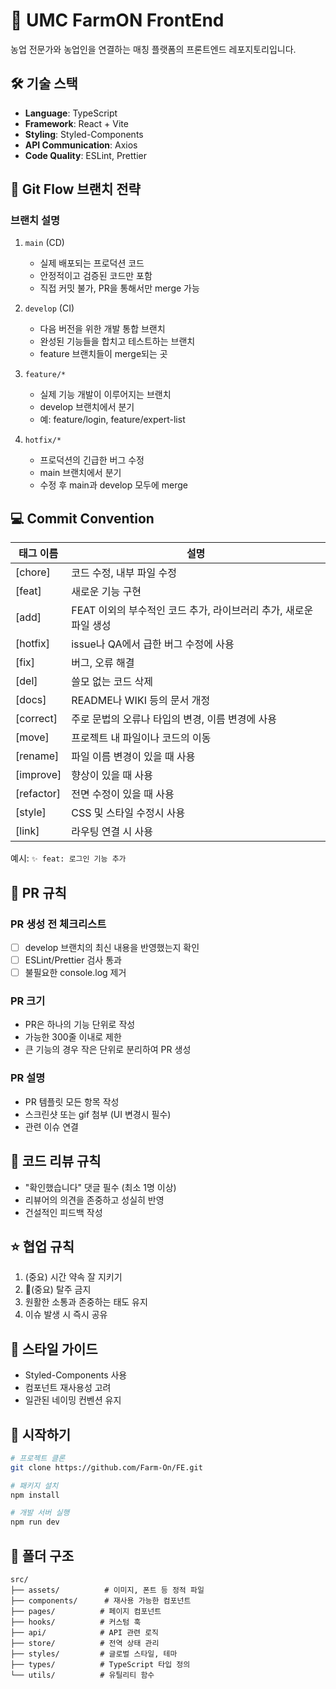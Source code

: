 # 🌱 UMC FarmON FrontEnd

농업 전문가와 농업인을 연결하는 매칭 플랫폼의 프론트엔드 레포지토리입니다.

## 🛠 기술 스택

- **Language**: TypeScript
- **Framework**: React + Vite
- **Styling**: Styled-Components
- **API Communication**: Axios
- **Code Quality**: ESLint, Prettier

## 📌 Git Flow 브랜치 전략

### 브랜치 설명
1. `main` (CD)
   - 실제 배포되는 프로덕션 코드
   - 안정적이고 검증된 코드만 포함
   - 직접 커밋 불가, PR을 통해서만 merge 가능

2. `develop` (CI)
   - 다음 버전을 위한 개발 통합 브랜치
   - 완성된 기능들을 합치고 테스트하는 브랜치
   - feature 브랜치들이 merge되는 곳

3. `feature/*`
   - 실제 기능 개발이 이루어지는 브랜치
   - develop 브랜치에서 분기
   - 예: feature/login, feature/expert-list

4. `hotfix/*`
   - 프로덕션의 긴급한 버그 수정
   - main 브랜치에서 분기
   - 수정 후 main과 develop 모두에 merge

## 💻 Commit Convention

| 태그 이름 | 설명 |
|----------|------|
| [chore] | 코드 수정, 내부 파일 수정 |
| [feat] | 새로운 기능 구현 |
| [add] | FEAT 이외의 부수적인 코드 추가, 라이브러리 추가, 새로운 파일 생성 |
| [hotfix] | issue나 QA에서 급한 버그 수정에 사용 |
| [fix] | 버그, 오류 해결 |
| [del] | 쓸모 없는 코드 삭제 |
| [docs] | README나 WIKI 등의 문서 개정 |
| [correct] | 주로 문법의 오류나 타입의 변경, 이름 변경에 사용 |
| [move] | 프로젝트 내 파일이나 코드의 이동 |
| [rename] | 파일 이름 변경이 있을 때 사용 |
| [improve] | 향상이 있을 때 사용 |
| [refactor] | 전면 수정이 있을 때 사용 |
| [style] | CSS 및 스타일 수정시 사용 |
| [link] | 라우팅 연결 시 사용 |

예시: `✨ feat: 로그인 기능 추가`

## 🤝 PR 규칙

### PR 생성 전 체크리스트
- [ ] develop 브랜치의 최신 내용을 반영했는지 확인
- [ ] ESLint/Prettier 검사 통과
- [ ] 불필요한 console.log 제거

### PR 크기
- PR은 하나의 기능 단위로 작성
- 가능한 300줄 이내로 제한
- 큰 기능의 경우 작은 단위로 분리하여 PR 생성

### PR 설명
- PR 템플릿 모든 항목 작성
- 스크린샷 또는 gif 첨부 (UI 변경시 필수)
- 관련 이슈 연결

## 👥 코드 리뷰 규칙
- "확인했습니다" 댓글 필수 (최소 1명 이상)
- 리뷰어의 의견을 존중하고 성실히 반영
- 건설적인 피드백 작성

## ⭐️ 협업 규칙
1. (중요) 시간 약속 잘 지키기
2. 🌟(중요) 탈주 금지
3. 원활한 소통과 존중하는 태도 유지
4. 이슈 발생 시 즉시 공유

## 🎨 스타일 가이드
- Styled-Components 사용
- 컴포넌트 재사용성 고려
- 일관된 네이밍 컨벤션 유지

## 🚀 시작하기

```bash
# 프로젝트 클론
git clone https://github.com/Farm-On/FE.git

# 패키지 설치
npm install

# 개발 서버 실행
npm run dev
```

## 📁 폴더 구조
```
src/
├── assets/          # 이미지, 폰트 등 정적 파일
├── components/      # 재사용 가능한 컴포넌트
├── pages/          # 페이지 컴포넌트
├── hooks/          # 커스텀 훅
├── api/            # API 관련 로직
├── store/          # 전역 상태 관리
├── styles/         # 글로벌 스타일, 테마
├── types/          # TypeScript 타입 정의
└── utils/          # 유틸리티 함수
```
